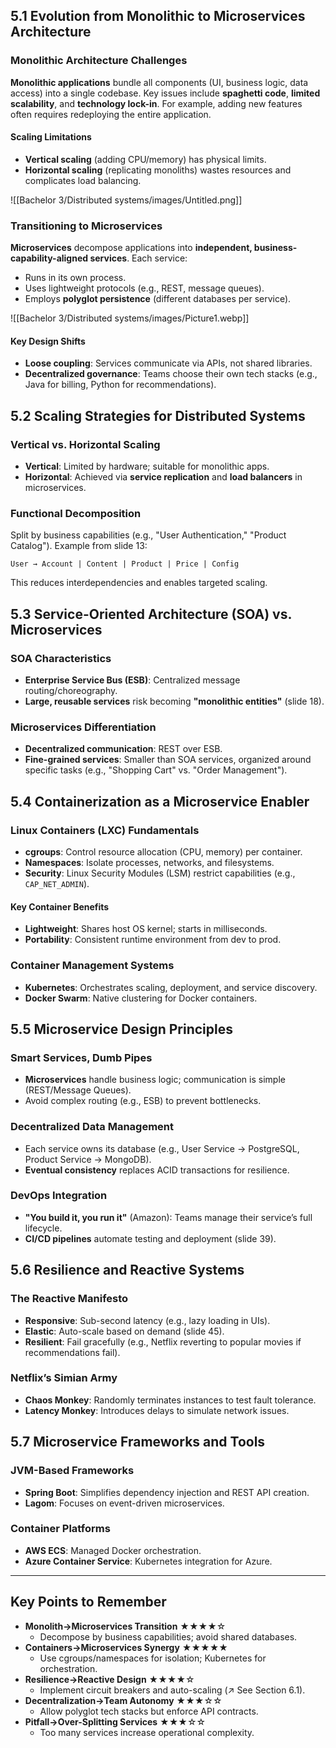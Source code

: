 ## 5.1 Evolution from Monolithic to Microservices Architecture

### Monolithic Architecture Challenges

**Monolithic applications** bundle all components (UI, business logic, data access) into a single codebase. Key issues include **spaghetti code**, **limited scalability**, and **technology lock-in**. For example, adding new features often requires redeploying the entire application.

#### Scaling Limitations

- **Vertical scaling** (adding CPU/memory) has physical limits.
- **Horizontal scaling** (replicating monoliths) wastes resources and complicates load balancing.

![[Bachelor 3/Distributed systems/images/Untitled.png]]

### Transitioning to Microservices

**Microservices** decompose applications into **independent, business-capability-aligned services**. Each service:

- Runs in its own process.
- Uses lightweight protocols (e.g., REST, message queues).
- Employs **polyglot persistence** (different databases per service).

![[Bachelor 3/Distributed systems/images/Picture1.webp]]

#### Key Design Shifts

- **Loose coupling**: Services communicate via APIs, not shared libraries.
- **Decentralized governance**: Teams choose their own tech stacks (e.g., Java for billing, Python for recommendations).

## 5.2 Scaling Strategies for Distributed Systems

### Vertical vs. Horizontal Scaling

- **Vertical**: Limited by hardware; suitable for monolithic apps.
- **Horizontal**: Achieved via **service replication** and **load balancers** in microservices.

### Functional Decomposition

Split by business capabilities (e.g., "User Authentication," "Product Catalog"). Example from slide 13:

```
User → Account | Content | Product | Price | Config
```

This reduces interdependencies and enables targeted scaling.

## 5.3 Service-Oriented Architecture (SOA) vs. Microservices

### SOA Characteristics

- **Enterprise Service Bus (ESB)**: Centralized message routing/choreography.
- **Large, reusable services** risk becoming **"monolithic entities"** (slide 18).

### Microservices Differentiation

- **Decentralized communication**: REST over ESB.
- **Fine-grained services**: Smaller than SOA services, organized around specific tasks (e.g., "Shopping Cart" vs. "Order Management").

## 5.4 Containerization as a Microservice Enabler

### Linux Containers (LXC) Fundamentals

- **cgroups**: Control resource allocation (CPU, memory) per container.
- **Namespaces**: Isolate processes, networks, and filesystems.
- **Security**: Linux Security Modules (LSM) restrict capabilities (e.g., `CAP_NET_ADMIN`).

#### Key Container Benefits

- **Lightweight**: Shares host OS kernel; starts in milliseconds.
- **Portability**: Consistent runtime environment from dev to prod.

### Container Management Systems

- **Kubernetes**: Orchestrates scaling, deployment, and service discovery.
- **Docker Swarm**: Native clustering for Docker containers.

## 5.5 Microservice Design Principles

### Smart Services, Dumb Pipes

- **Microservices** handle business logic; communication is simple (REST/Message Queues).
- Avoid complex routing (e.g., ESB) to prevent bottlenecks.

### Decentralized Data Management

- Each service owns its database (e.g., User Service → PostgreSQL, Product Service → MongoDB).
- **Eventual consistency** replaces ACID transactions for resilience.

### DevOps Integration

- **"You build it, you run it"** (Amazon): Teams manage their service’s full lifecycle.
- **CI/CD pipelines** automate testing and deployment (slide 39).

## 5.6 Resilience and Reactive Systems

### The Reactive Manifesto

- **Responsive**: Sub-second latency (e.g., lazy loading in UIs).
- **Elastic**: Auto-scale based on demand (slide 45).
- **Resilient**: Fail gracefully (e.g., Netflix reverting to popular movies if recommendations fail).

### Netflix’s Simian Army

- **Chaos Monkey**: Randomly terminates instances to test fault tolerance.
- **Latency Monkey**: Introduces delays to simulate network issues.

## 5.7 Microservice Frameworks and Tools

### JVM-Based Frameworks

- **Spring Boot**: Simplifies dependency injection and REST API creation.
- **Lagom**: Focuses on event-driven microservices.

### Container Platforms

- **AWS ECS**: Managed Docker orchestration.
- **Azure Container Service**: Kubernetes integration for Azure.

---

## Key Points to Remember

- **Monolith→Microservices Transition** ★★★★☆
  - Decompose by business capabilities; avoid shared databases.
- **Containers→Microservices Synergy** ★★★★★
  - Use cgroups/namespaces for isolation; Kubernetes for orchestration.
- **Resilience→Reactive Design** ★★★★☆
  - Implement circuit breakers and auto-scaling (↗ See Section 6.1).
- **Decentralization→Team Autonomy** ★★★☆☆
  - Allow polyglot tech stacks but enforce API contracts.
- **Pitfall→Over-Splitting Services** ★★★☆☆
  - Too many services increase operational complexity.

